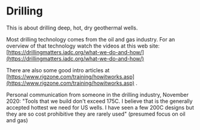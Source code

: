 # Drilling

This is about drilling deep, hot, dry geothermal wells.

Most drilling technology comes from the oil and gas industry. For an overview of that technology watch the videos at this web site: [https://drillingmatters.iadc.org/what-we-do-and-how/](https://drillingmatters.iadc.org/what-we-do-and-how/)

There are also some good intro articles at [https://www.rigzone.com/training/howitworks.asp](https://www.rigzone.com/training/howitworks.asp) .

Personal communication from someone in the drilling industry, November 2020: "Tools that we build don't exceed 175C. I believe that is the generally accepted hottest we need for US wells. I have seen a few 200C designs but they are so cost prohibitive they are rarely used" \(presumed focus on oil and gas\)

